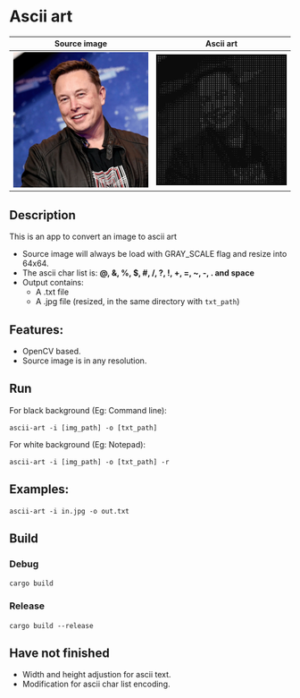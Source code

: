 # Ascii art

Source image               |Ascii art
:-------------------------:|:-------------------------:
![](img/a_man.png)         |![](img/ascii.png)

## Description
This is an app to convert an image to ascii art
- Source image will always be load with GRAY_SCALE flag and resize into 64x64.
- The ascii char list is: 
**@, &, %, $, #, /, ?, !, +, =, ~, -, . and space**
- Output contains:
    + A .txt file
    + A .jpg file (resized, in the same directory with `txt_path`)

## Features:
- OpenCV based.
- Source image is in any resolution.

## Run
For black background (Eg: Command line):
```shell
ascii-art -i [img_path] -o [txt_path]
```
For white background (Eg: Notepad):
```shell
ascii-art -i [img_path] -o [txt_path] -r
```
## Examples:
```shell
ascii-art -i in.jpg -o out.txt
```

## Build
### Debug
```shell
cargo build
```
### Release
```shell
cargo build --release
```

## Have not finished
- Width and height adjustion for ascii text.
- Modification for ascii char list encoding.